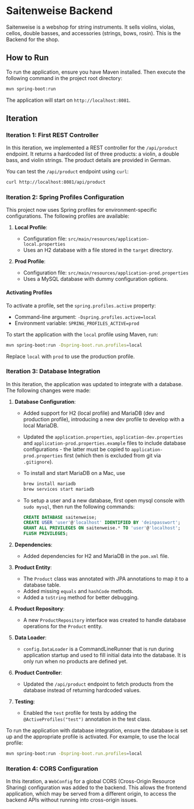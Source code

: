 # Saitenweise Backend

Saitenweise is a webshop for string instruments. It sells violins, violas, cellos, double basses, and accessories (strings, bows, rosin). This is the Backend for the shop.

## How to Run

To run the application, ensure you have Maven installed. Then execute the following command in the project root directory:

```sh
mvn spring-boot:run
```

The application will start on `http://localhost:8081`.

## Iteration

### Iteration 1: First REST Controller

In this iteration, we implemented a REST controller for the `/api/product` endpoint. It returns a hardcoded list of three products: a violin, a double bass, and violin strings. The product details are provided in German.

You can test the `/api/product` endpoint using `curl`:

```sh
curl http://localhost:8081/api/product
```

### Iteration 2: Spring Profiles Configuration

This project now uses Spring profiles for environment-specific configurations. The following profiles are available:

1. **Local Profile**:
   - Configuration file: `src/main/resources/application-local.properties`
   - Uses an H2 database with a file stored in the `target` directory.

2. **Prod Profile**:
   - Configuration file: `src/main/resources/application-prod.properties`
   - Uses a MySQL database with dummy configuration options.

#### Activating Profiles

To activate a profile, set the `spring.profiles.active` property:

- Command-line argument: `-Dspring.profiles.active=local`
- Environment variable: `SPRING_PROFILES_ACTIVE=prod`

To start the application with the `local` profile using Maven, run:

```sh
mvn spring-boot:run -Dspring-boot.run.profiles=local
```

Replace `local` with `prod` to use the production profile.

### Iteration 3: Database Integration

In this iteration, the application was updated to integrate with a database. The following changes were made:

1. **Database Configuration**:
   - Added support for H2 (local profile) and MariaDB (dev and production profile), introducing a new dev profile to develop with a local MariaDB.
   - Updated the `application.properties`, `application-dev.properties` and `application-prod.properties.example` files to include database configurations - the latter must be copied to `application-prod.properties` first (which then is excluded from git via `.gitignore`).
   - To install and start MariaDB on a Mac, use

      ```sh
      brew install mariadb
      brew services start mariadb
      ```

   - To setup a user and a new database, first open mysql console with `sudo mysql`, then run the following commands:

      ```sql
      CREATE DATABASE saitenweise;
      CREATE USER 'user'@'localhost' IDENTIFIED BY 'deinpasswort';
      GRANT ALL PRIVILEGES ON saitenweise.* TO 'user'@'localhost';
      FLUSH PRIVILEGES;
      ```

2. **Dependencies**:
   - Added dependencies for H2 and MariaDB in the `pom.xml` file.

3. **Product Entity**:
   - The `Product` class was annotated with JPA annotations to map it to a database table.
   - Added missing `equals` and `hashCode` methods.
   - Added a `toString` method for better debugging.

4. **Product Repository**:
   - A new `ProductRepository` interface was created to handle database operations for the `Product` entity.

5. **Data Loader**:
   - `config.DataLoader` is a CommandLineRunner that is run during application startup and used to fill initial data into the database. It is only run when no products are defined yet.

6. **Product Controller**:
   - Updated the `/api/product` endpoint to fetch products from the database instead of returning hardcoded values.

7. **Testing**:
   - Enabled the `test` profile for tests by adding the `@ActiveProfiles("test")` annotation in the test class.

To run the application with database integration, ensure the database is set up and the appropriate profile is activated. For example, to use the local profile:

```sh
mvn spring-boot:run -Dspring-boot.run.profiles=local
```

### Iteration 4: CORS Configuration

In this iteration, a `WebConfig` for a global CORS (Cross-Origin Resource Sharing) configuration was added to the backend. This allows the frontend application, which may be served from a different origin, to access the backend APIs without running into cross-origin issues.
